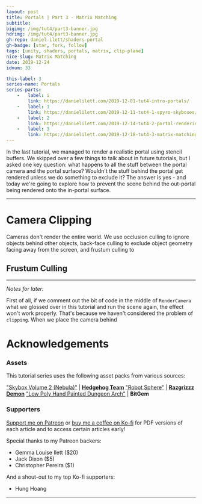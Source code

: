 ```yaml
---
layout: post
title: Portals | Part 3 - Matrix Matching
subtitle:
bigimg: /img/tut4/part3-banner.jpg
hdrimg: /img/tut4/part3-banner.jpg
gh-repo: daniel-ilett/shaders-portal
gh-badge: [star, fork, follow]
tags: [unity, shaders, portals, matrix, clip-plane]
nice-slug: Matrix Matching
date: 2019-12-24
idnum: 33

this-label: 3
series-name: Portals
series-parts:
    -   label: i
        link: https://danielilett.com/2019-12-01-tut4-intro-portals/
    -   label: 1
        link: https://danielilett.com/2019-12-11-tut4-1-spyro-skyboxes/
    -   label: 2
        link: https://danielilett.com/2019-12-14-tut4-2-portal-rendering/
    -   label: 3
        link: https://danielilett.com/2019-12-18-tut4-3-matrix-matching/
---
```


In the last tutorial, we managed to render a realistic portal using stencil buffers. We skipped over a few things to talk about in future tutorials, but I asked one key question: what happens to all the stuff between the portal camera and the portal surface? Wouldn't the stuff behind the portal get rendered unless we do something to exclude it? The answer is yes - and today we're going to explore how to prevent the scene behind the out-portal being rendered onto the in-portal surface.

<hr/>

# Camera Clipping

Cameras don't render the entire world. We use occlusion culling to ignore objects behind other objects, back-face culling to exclude object geometry facing away from the screen, and frustum culling to 

## Frustum Culling

<hr/>

*Notes for later:*

First of all, if we comment out the bit of code in the middle of `RenderCamera` what we glossed over in this tutorial and run the scene again, the effect won't work properly. That's because we haven't considered the problem of `clipping`. When we place the camera behind 

# Acknowledgements

### Assets

This tutorial series uses the following asset packs from various sources:

["Skybox Volume 2 (Nebula)"](https://assetstore.unity.com/packages/2d/textures-materials/sky/skybox-volume-2-nebula-3392) | [**Hedgehog Team**](https://assetstore.unity.com/publishers/1351)
["Robot Sphere"](https://assetstore.unity.com/packages/3d/characters/robots/robot-sphere-136226) | [**Razgrizzz Demon**](https://assetstore.unity.com/publishers/27109)
["Low Poly Hand Painted Dungeon Arch"](https://sketchfab.com/3d-models/low-poly-hand-painted-dungeon-arch-0040f94c8efd43639d8010874e4fefb6) | **BitGem**

### Supporters

[Support me on Patreon](https://www.patreon.com/danielilett) or [buy me a coffee on Ko-fi](https://ko-fi.com/danielilett) for PDF versions of each article and to access certain articles early!

Special thanks to my Patreon backers:

- Gemma Louise Ilett ($20)
- Jack Dixon ($5)
- Christopher Pereira ($1)

And a shout-out to my top Ko-fi supporters:

- Hung Hoang

<hr/>
